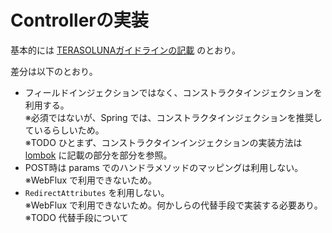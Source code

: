 # Controllerの実装

基本的には
[TERASOLUNAガイドラインの記載](http://terasolunaorg.github.io/guideline/5.6.1.RELEASE/ja/ImplementationAtEachLayer/ApplicationLayer.html#controller)
のとおり。

差分は以下のとおり。

- フィールドインジェクションではなく、コンストラクタインジェクションを利用する。  
    ※必須ではないが、Spring では、コンストラクタインジェクションを推奨しているらしいため。  
    ※TODO ひとまず、コンストラクタインインジェクションの実装方法は [lombok](101_lombok.md) に記載の部分を部分を参照。 
- POST時は params でのハンドラメソッドのマッピングは利用しない。  
    ※WebFlux で利用できないため。
- `RedirectAttributes` を利用しない。  
    ※WebFlux で利用できないため。何かしらの代替手段で実装する必要あり。  
    ※TODO 代替手段について



